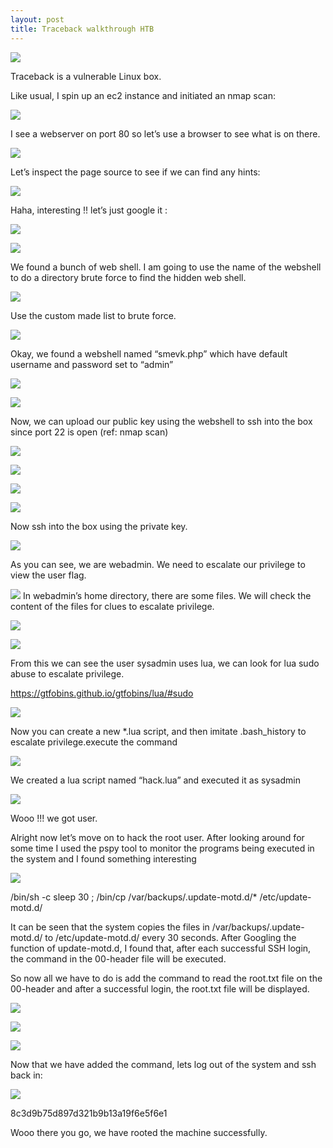```yaml
---
layout: post
title: Traceback walkthrough HTB 
---
```



![](/images/2020-08-3-traceback/0.png)

Traceback is a vulnerable Linux box. 

Like usual, I spin up an ec2 instance and initiated an nmap scan:

![](/images/2020-08-3-traceback/1.png)


I see a webserver on port 80 so let’s use a browser to see what is on there.

![](/images/2020-08-3-traceback/2.png)

Let’s inspect the page source to see if we can find any hints:


![](/images/2020-08-3-traceback/3.png)


Haha, interesting !! let’s just google it :

![](/images/2020-08-3-traceback/4.png)



![](/images/2020-08-3-traceback/5.png)

We found a bunch of web shell. I am going to use the name of the webshell to do a directory brute force to find the hidden web shell.


![](/images/2020-08-3-traceback/6.png)


Use the custom made list to brute force.

![](/images/2020-08-3-traceback/7.png)


Okay, we found a webshell named “smevk.php” which have default username and password set to “admin”

![](/images/2020-08-3-traceback/8.png)


![](/images/2020-08-3-traceback/9.png)


Now, we can upload our public key using the webshell to ssh into the box since port 22 is open (ref: nmap scan)

![](/images/2020-08-3-traceback/10.png)


![](/images/2020-08-3-traceback/11.png)


![](/images/2020-08-3-traceback/12.png)



![](/images/2020-08-3-traceback/13.png)

Now ssh into the box using the private key.



![](/images/2020-08-3-traceback/14.png)

As you can see, we are webadmin. We need to escalate our privilege to view the user flag.



![](/images/2020-08-3-traceback/15.png)
In webadmin’s home directory, there are some files. We will check the content of the files for clues to escalate privilege. 




![](/images/2020-08-3-traceback/16.png)




![](/images/2020-08-3-traceback/17.png)

From this we can see the user sysadmin uses lua, we can look for lua sudo abuse to escalate privilege.

https://gtfobins.github.io/gtfobins/lua/#sudo



![](/images/2020-08-3-traceback/18.png)

Now you can create a new *.lua script, and then imitate .bash_history to escalate privilege.execute the command




![](/images/2020-08-3-traceback/19.png)

We created a lua script named “hack.lua” and executed it as sysadmin



![](/images/2020-08-3-traceback/20.png)

Wooo !!! we got user.



Alright now let’s move on to hack the root user. After looking around for some time I used the pspy tool to monitor the programs being executed in the system and I found something interesting


![](/images/2020-08-3-traceback/21.png)

/bin/sh -c sleep 30 ; /bin/cp /var/backups/.update-motd.d/* /etc/update-motd.d/

It can be seen that the system copies the files in /var/backups/.update-motd.d/ to /etc/update-motd.d/ every 30 seconds. After Googling the function of update-motd.d, I found that, after each successful SSH login, the command in the 00-header file will be executed. 


So now all we have to do is add the command to read the root.txt file on the 00-header and after a successful login, the root.txt file will be displayed.

![](/images/2020-08-3-traceback/22.png)

![](/images/2020-08-3-traceback/23.png)


![](/images/2020-08-3-traceback/24.png)


Now that we have added the command, lets log out of the system and ssh back in:

![](/images/2020-08-3-traceback/26.png)

8c3d9b75d897d321b9b13a19f6e5f6e1

Wooo there you go, we have rooted the machine successfully.
